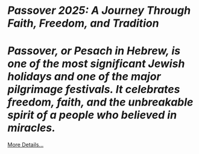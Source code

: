 # *Passover 2025: A Journey Through Faith, Freedom, and Tradition*

# *Passover, or Pesach in Hebrew, is one of the most significant Jewish holidays and one of the major pilgrimage festivals. It celebrates freedom, faith, and the unbreakable spirit of a people who believed in miracles.* 

[More Details…](https://spiritualkhazaana.com/passover-2025-faith-freedom-and-tradition/)
